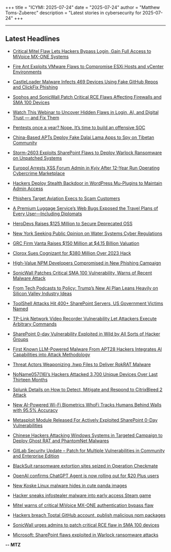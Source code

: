 +++
title = "ICYMI: 2025-07-24"
date = "2025-07-24"
author = "Matthew Toms-Zuberec"
description = "Latest stories in cybersecurity for 2025-07-24"
+++

---------------------------------------------------------------------------
## Latest Headlines
- [Critical Mitel Flaw Lets Hackers Bypass Login, Gain Full Access to MiVoice MX-ONE Systems](https://thehackernews.com/2025/07/critical-mitel-flaw-lets-hackers-bypass.html)

- [Fire Ant Exploits VMware Flaws to Compromise ESXi Hosts and vCenter Environments](https://thehackernews.com/2025/07/fire-ant-exploits-vmware-flaw-to.html)

- [CastleLoader Malware Infects 469 Devices Using Fake GitHub Repos and ClickFix Phishing](https://thehackernews.com/2025/07/castleloader-malware-infects-469.html)

- [Sophos and SonicWall Patch Critical RCE Flaws Affecting Firewalls and SMA 100 Devices](https://thehackernews.com/2025/07/sophos-and-sonicwall-patch-critical-rce.html)

- [Watch This Webinar to Uncover Hidden Flaws in Login, AI, and Digital Trust — and Fix Them](https://thehackernews.com/2025/07/watch-this-webinar-to-uncover-hidden.html)

- [Pentests once a year? Nope. It’s time to build an offensive SOC](https://thehackernews.com/2025/07/pentests-once-year-nope-its-time-to.html)

- [China-Based APTs Deploy Fake Dalai Lama Apps to Spy on Tibetan Community](https://thehackernews.com/2025/07/china-based-apts-deploy-fake-dalai-lama.html)

- [Storm-2603 Exploits SharePoint Flaws to Deploy Warlock Ransomware on Unpatched Systems](https://thehackernews.com/2025/07/storm-2603-exploits-sharepoint-flaws-to.html)

- [Europol Arrests XSS Forum Admin in Kyiv After 12-Year Run Operating Cybercrime Marketplace](https://thehackernews.com/2025/07/europol-arrests-xss-forum-admin-in-kyiv.html)

- [Hackers Deploy Stealth Backdoor in WordPress Mu-Plugins to Maintain Admin Access](https://thehackernews.com/2025/07/hackers-deploy-stealth-backdoor-in.html)

- [Phishers Target Aviation Execs to Scam Customers](https://krebsonsecurity.com/2025/07/phishers-target-aviation-execs-to-scam-customers/)

- [A Premium Luggage Service’s Web Bugs Exposed the Travel Plans of Every User—Including Diplomats](https://www.wired.com/story/luggage-service-web-bugs-exposed-travel-plans-users-diplomats-airportr/)

- [HeroDevs Raises $125 Million to Secure Deprecated OSS](https://www.securityweek.com/herodevs-raises-125-million-to-secure-deprecated-oss/)

- [New York Seeking Public Opinion on Water Systems Cyber Regulations](https://www.securityweek.com/new-york-seeking-public-opinion-on-water-systems-cyber-regulations/)

- [GRC Firm Vanta Raises $150 Million at $4.15 Billion Valuation](https://www.securityweek.com/grc-firm-vanta-raises-150-million-at-4-15-billion-valuation/)

- [Clorox Sues Cognizant for $380 Million Over 2023 Hack](https://www.securityweek.com/clorox-sues-cognizant-for-380-million-over-2023-hack/)

- [High-Value NPM Developers Compromised in New Phishing Campaign](https://www.securityweek.com/high-value-npm-developers-compromised-in-new-phishing-campaign/)

- [SonicWall Patches Critical SMA 100 Vulnerability, Warns of Recent Malware Attack](https://www.securityweek.com/sonicwall-patches-critical-sma-100-vulnerability-warns-of-recent-malware-attack/)

- [From Tech Podcasts to Policy: Trump’s New AI Plan Leans Heavily on Silicon Valley Industry Ideas](https://www.securityweek.com/from-tech-podcasts-to-policy-trumps-new-ai-plan-leans-heavily-on-silicon-valley-industry-ideas/)

- [ToolShell Attacks Hit 400+ SharePoint Servers, US Government Victims Named](https://www.securityweek.com/toolshell-attacks-hit-400-sharepoint-servers-us-government-victims-named/)

- [TP-Link Network Video Recorder Vulnerability Let Attackers Execute Arbitrary Commands](https://cybersecuritynews.com/tp-link-network-video-recorder-vulnerability/)

- [SharePoint 0-day Vulnerability Exploited in Wild by All Sorts of Hacker Groups](https://cybersecuritynews.com/sharepoint-0-day-vulnerability-exploited/)

- [First Known LLM-Powered Malware From APT28 Hackers Integrates AI Capabilities into Attack Methodology](https://cybersecuritynews.com/llm-powered-malware-from-apt28-hackers-integrates-ai-capabilities/)

- [Threat Actors Weaponizing .hwp Files to Deliver RokRAT Malware](https://cybersecuritynews.com/threat-actors-weaponizing-hwp-files/)

- [NoName057(16)’s Hackers Attacked 3,700 Unique Devices Over Last Thirteen Months](https://cybersecuritynews.com/noname05716s-hackers-attacked-3700-unique-devices/)

- [Splunk Details on How to Detect, Mitigate and Respond to CitrixBleed 2 Attack](https://cybersecuritynews.com/detect-mitigate-and-respond-to-citrixbleed-2-attack/)

- [New AI-Powered Wi-Fi Biometrics WhoFi Tracks Humans Behind Walls with 95.5% Accuracy](https://cybersecuritynews.com/new-ai-powered-wi-fi-biometrics-whofi-tracks-humans/)

- [Metasploit Module Released For Actively Exploited SharePoint 0-Day Vulnerabilities](https://cybersecuritynews.com/metasploit-module-for-sharepoint-0-day/)

- [Chinese Hackers Attacking Windows Systems in Targeted Campaign to Deploy Ghost RAT and PhantomNet Malwares](https://cybersecuritynews.com/chinese-hackers-attacking-windows-systems-in-targeted-campaign/)

- [GitLab Security Update – Patch for Multiple Vulnerabilities in Community and Enterprise Edition](https://cybersecuritynews.com/gitlab-security-update-patch-for-multiple-vulnerabilities/)

- [BlackSuit ransomware extortion sites seized in Operation Checkmate](https://www.bleepingcomputer.com/news/security/law-enforcement-seizes-blacksuit-ransomware-leak-sites/)

- [OpenAI confirms ChatGPT Agent is now rolling out for $20 Plus users](https://www.bleepingcomputer.com/news/artificial-intelligence/openai-confirms-chatgpt-agent-is-now-rolling-out-for-20-plus-users/)

- [New Koske Linux malware hides in cute panda images](https://www.bleepingcomputer.com/news/security/new-koske-linux-malware-hides-in-cute-panda-images/)

- [Hacker sneaks infostealer malware into early access Steam game](https://www.bleepingcomputer.com/news/security/hacker-sneaks-infostealer-malware-into-early-access-steam-game/)

- [Mitel warns of critical MiVoice MX-ONE authentication bypass flaw](https://www.bleepingcomputer.com/news/security/mitel-warns-of-critical-mivoice-mx-one-authentication-bypass-flaw/)

- [Hackers breach Toptal GitHub account, publish malicious npm packages](https://www.bleepingcomputer.com/news/security/hackers-breach-toptal-github-account-publish-malicious-npm-packages/)

- [SonicWall urges admins to patch critical RCE flaw in SMA 100 devices](https://www.bleepingcomputer.com/news/security/sonicwall-warns-of-critical-rce-flaw-in-sma-100-VPN-appliances/)

- [Microsoft: SharePoint flaws exploited in Warlock ransomware attacks](https://www.bleepingcomputer.com/news/security/microsoft-sharepoint-servers-also-targeted-in-ransomware-attacks/)

**-- MTZ**